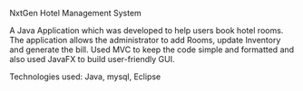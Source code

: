 NxtGen Hotel Management System

A Java Application which was developed to help users book hotel rooms. The application allows the administrator to add Rooms, update Inventory and generate the bill. Used MVC to keep the code simple and formatted and also used JavaFX to build user-friendly GUI.

Technologies used: Java, mysql, Eclipse